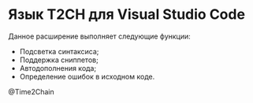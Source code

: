 # Язык T2CH для Visual Studio Code
Данное расширение выполняет следующие функции:
* Подсветка синтаксиса;
* Поддержка сниппетов;
* Автодополнения кода;
* Определение ошибок в исходном коде.

@Time2Chain